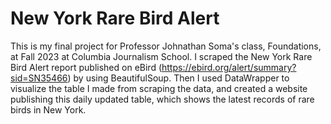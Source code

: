 # New York Rare Bird Alert
This is my final project for Professor Johnathan Soma's class, Foundations, at Fall 2023 at Columbia Journalism School.
I scraped the New York Rare Bird Alert report published on eBird (https://ebird.org/alert/summary?sid=SN35466) by using BeautifulSoup.
Then I used DataWrapper to visualize the table I made from scraping the data, and created a website publishing this daily updated table, which shows the latest records of rare birds in New York.
